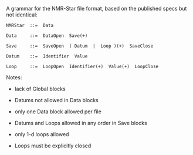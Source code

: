 A grammar for the NMR-Star file format, based on the published specs but not identical:

    NMRStar  ::=  Data
    
    Data     ::=  DataOpen  Save(+)
    
    Save     ::=  SaveOpen  ( Datum  |  Loop )(+)  SaveClose
    
    Datum    ::=  Identifier  Value
    
    Loop     ::=  LoopOpen  Identifier(+)  Value(+)  LoopClose


Notes:

 - lack of Global blocks
 
 - Datums not allowed in Data blocks
 
 - only one Data block allowed per file
 
 - Datums and Loops allowed in any order in Save blocks
 
 - only 1-d loops allowed
 
 - Loops must be explicitly closed